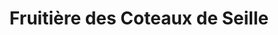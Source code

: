---
title: "Fruitière des Coteaux de Seille"
url: /lavigny/fruitiere-des-coteaux-de-seille/
shop: Käse
---